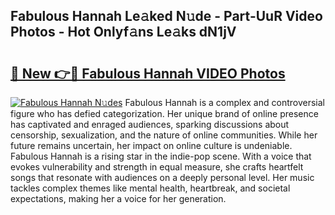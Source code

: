 ## Fabulous Hannah Le𝚊ked N𝚞de - Part-UuR Video Photos - Hot Onlyf𝚊ns Le𝚊ks dN1jV

# <h2><a href="http://ac32813.deff.icu/?id=Fabulous+Hannah">🔗 New 👉🔴 Fabulous Hannah VIDEO Photos</a></h2>

[![Fabulous Hannah N𝚞des](https://i.imgur.com/rIISA9y.gif)](http://ac32813.deff.icu/?id=Fabulous+Hannah)
Fabulous Hannah is a complex and controversial figure who has defied categorization. Her unique brand of online presence has captivated and enraged audiences, sparking discussions about censorship, sexualization, and the nature of online communities. While her future remains uncertain, her impact on online culture is undeniable. Fabulous Hannah is a rising star in the indie-pop scene. With a voice that evokes vulnerability and strength in equal measure, she crafts heartfelt songs that resonate with audiences on a deeply personal level. Her music tackles complex themes like mental health, heartbreak, and societal expectations, making her a voice for her generation.
